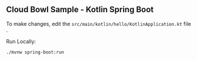Cloud Bowl Sample - Kotlin Spring Boot
--------------------------------------

To make changes, edit the `src/main/kotlin/hello/KotlinApplication.kt` file .

Run Locally:
```
./mvnw spring-boot:run
```
